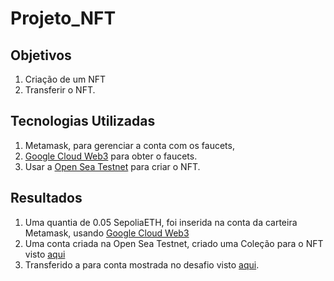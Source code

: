 # Projeto_NFT

## Objetivos
1. Criação de um NFT 
2. Transferir o NFT.

## Tecnologias Utilizadas
1. Metamask, para gerenciar a conta com os faucets,
2. [Google Cloud Web3](https://cloud.google.com/application/web3/faucet/ethereum/sepolia) para obter o faucets.
3. Usar a [Open Sea Testnet](https://testnets.opensea.io/) para criar o NFT.
## Resultados
1. Uma quantia de 0.05 SepoliaETH, foi inserida na conta da carteira Metamask, usando [Google Cloud Web3](https://cloud.google.com/application/web3/faucet/ethereum/sepolia)
2. Uma conta criada na Open Sea Testnet, criado uma Coleção para o NFT visto [aqui](https://github.com/izaque459/Projeto_NFT/blob/main/Conta_OpenSea_Testnet.png)
3. Transferido a para conta mostrada no desafio visto [aqui](https://github.com/izaque459/Projeto_NFT/blob/main/Conta_Destino.png).
